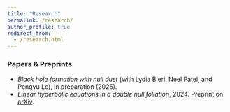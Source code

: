 ```yaml
---
title: "Research"
permalink: /research/
author_profile: true
redirect_from:
  - /research.html
---
```


### Papers & Preprints

* *Black hole formation with null dust* (with Lydia Bieri, Neel Patel, and Pengyu Le), in preparation (2025). 
* *Linear hyperbolic equations in a double null foliation*, 2024. Preprint on [arXiv](https://arxiv.org/abs/2412.01915).